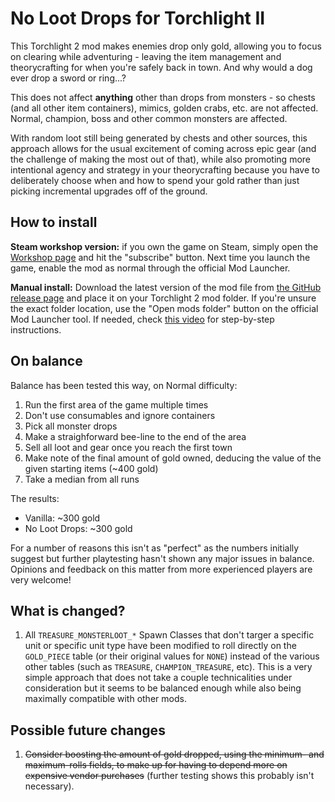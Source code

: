 # No Loot Drops for Torchlight II

This Torchlight 2 mod makes enemies drop only gold, allowing you to focus on clearing while adventuring - leaving the item management and theorycrafting for when you're safely back in town. And why would a dog ever drop a sword or ring...?

This does not affect **anything** other than drops from monsters - so chests (and all other item containers), mimics, golden crabs, etc. are not affected. Normal, champion, boss and other common monsters are affected.

With random loot still being generated by chests and other sources, this approach allows for the usual excitement of coming across epic gear (and the challenge of making the most out of that), while also promoting more intentional agency and strategy in your theorycrafting because you have to deliberately choose when and how to spend your gold rather than just picking incremental upgrades off of the ground.

## How to install

**Steam workshop version:** if you own the game on Steam, simply open the [Workshop page](https://steamcommunity.com/sharedfiles/filedetails/?id=2482564330) and hit the "subscribe" button. Next time you launch the game, enable the mod as normal through the official Mod Launcher.

**Manual install:** Download the latest version of the mod file from [the GitHub release page](https://github.com/tukkek/torchlight2-NoLootDrops/releases) and place it on your Torchlight 2 mod folder. If you're unsure the exact folder location, use the "Open mods folder" button on the official Mod Launcher tool. If needed, check [this video](https://www.youtube.com/watch?v=e5KeocjLUiA) for step-by-step instructions.

## On balance

Balance has been tested this way, on Normal difficulty:

1. Run the first area of the game multiple times
2. Don't use consumables and ignore containers
3. Pick all monster drops
4. Make a straighforward bee-line to the end of the area
5. Sell all loot and gear once you reach the first town
6. Make note of the final amount of gold owned, deducing the value of the given starting items (~400 gold)
7. Take a median from all runs

The results:
* Vanilla: ~300 gold
* No Loot Drops: ~300 gold

For a number of reasons this isn't as "perfect" as the numbers initially suggest but further playtesting hasn't shown any major issues in balance. Opinions and feedback on this matter from more experienced players are very welcome!

## What is changed?

1. All `TREASURE_MONSTERLOOT_*` Spawn Classes that don't targer a specific unit or specific unit type have been modified to roll directly on the `GOLD_PIECE` table (or their original values for `NONE`) instead of the various other tables (such as `TREASURE`, `CHAMPION_TREASURE`, etc). This is a very simple approach that does not take a couple technicalities under consideration but it seems to be balanced enough while also being maximally compatible with other mods.

## Possible future changes

1. ~~Consider boosting the amount of gold dropped, using the minimum- and maximum-rolls fields, to make up for having to depend more on expensive vendor purchases~~ (further testing shows this probably isn't necessary).

